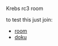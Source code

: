 Krebs rc3 room

to test this just join: 
* [room](https://test.visit.at.wa-test.rc3.cccv.de/_/global/git.ingolf-wagner.de/krebs/rc3-map/raw/master/main.json)
* [doku](https://howto.rc3.world/maps.html)
